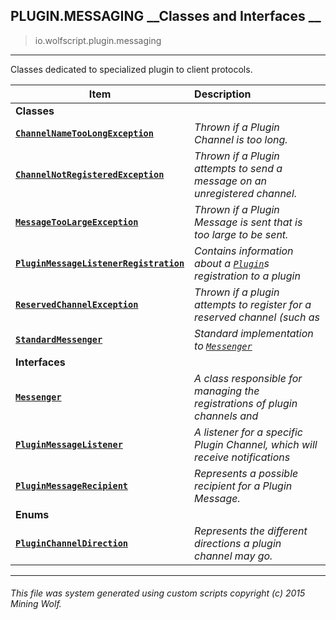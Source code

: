 ## PLUGIN.MESSAGING __Classes and Interfaces __

>io.wolfscript.plugin.messaging

---

Classes dedicated to specialized plugin to client protocols.

Item | Description   
--- | :--- 
__Classes__|
__[`ChannelNameTooLongException`](ChannelNameTooLongException.md)__ | _Thrown if a Plugin Channel is too long._ 
__[`ChannelNotRegisteredException`](ChannelNotRegisteredException.md)__ | _Thrown if a Plugin attempts to send a message on an unregistered channel._ 
__[`MessageTooLargeException`](MessageTooLargeException.md)__ | _Thrown if a Plugin Message is sent that is too large to be sent._ 
__[`PluginMessageListenerRegistration`](PluginMessageListenerRegistration.md)__ | _Contains information about a [`Plugin`](..\Plugin.md)s registration to a plugin_ 
__[`ReservedChannelException`](ReservedChannelException.md)__ | _Thrown if a plugin attempts to register for a reserved channel (such as_ 
__[`StandardMessenger`](StandardMessenger.md)__ | _Standard implementation to [`Messenger`](Messenger.md)_ 
__Interfaces__|
__[`Messenger`](Messenger.md)__ | _A class responsible for managing the registrations of plugin channels and_ 
__[`PluginMessageListener`](PluginMessageListener.md)__ | _A listener for a specific Plugin Channel, which will receive notifications_ 
__[`PluginMessageRecipient`](PluginMessageRecipient.md)__ | _Represents a possible recipient for a Plugin Message._ 
__Enums__|
__[`PluginChannelDirection`](PluginChannelDirection.md)__ | _Represents the different directions a plugin channel may go._ 



---



###### This file was system generated using custom scripts copyright (c) 2015 Mining Wolf.
	

